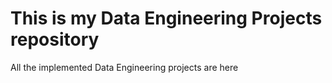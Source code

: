# This is my Data Engineering Projects repository
All the implemented Data Engineering projects are here
